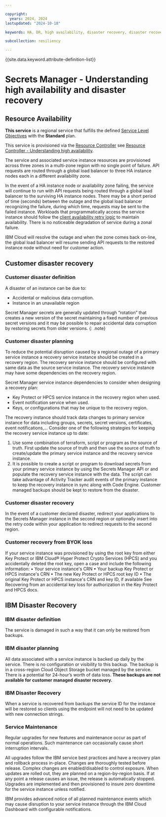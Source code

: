 ```yaml
---

copyright:
  years: 2024, 2024
lastupdated: "2024-10-18"

keywords: HA, DR, high availability, disaster recovery, disaster recovery plan, disaster event, recovery time objective, recovery point objective

subcollection: resiliency

---
```


{{site.data.keyword.attribute-definition-list}}

# Secrets Manager - Understanding high availability and disaster recovery

## Resource Availability
**This service** is a regional service that fulfills the defined [Service Level Objectives](/docs/resiliency?topic=resiliency-slo) with the **Standard** plan.

This service is provisioned via the [Resource Controller](/apidocs/resource-controller/resource-controller) see [Resource Controller - Understanding high availability](/docs/doesnotexist).

The service and associated service instance resources are provisioned across three zones in a multi-zone region with no single point of failure. API requests are routed through a global load balancer to three HA instance nodes each in a different availability zone.

In the event of a HA instance node or availability zone failing, the service will continue to run with API requests being routed through a global load balancer to the surviving HA instance nodes. There may be a short period of time (seconds) between the outage and the global load balancer recognizing the failure, during which time, requests may be sent to the failed instance. Workloads that programmatically access the service instance should follow the [client availability retry logic](/docs/doesnotexist) to maintain availability. There is no noticeable degradation of service during a zonal failure.

IBM Cloud will resolve the outage and when the zone comes back on-line, the global load balancer will resume sending API requests to the restored instance node without need for customer action. 

## Customer disaster recovery
### Customer disaster definition
A disaster of an instance can be due to:
- Accidental or malicious data corruption.
- Instance in an unavailable region

Secret Manager secrets are generally updated through “rotation” that creates a new version of the secret maintaining a fixed number of previous secret versions and it may be possible to repair accidental data corruption by restoring secrets from older versions.
{: .note}

### Customer disaster planning
<COMMON> To reduce the potential disruption caused by a regional outage of a primary service instance a recovery service instance should be created in a recovery region. The recovery service instance should be configured with same data as the source service instance. The recovery service instance may have some dependencies on the recovery region.</COMMON>

Secret Manager service instance dependencies to consider when designing a recovery plan:
- Key Protect or HPCS service instance in the recovery region when used.
- Event notification service when used.
- Keys, or configurations that may be unique to the recovery region.

The recovery instance should track data changes to primary service instance for data including groups, secrets, secret versions, certificates, event notifications,... Consider one of the following strategies for keeping the recovery service instance up to date:
1.	Use some combination of terraform, script or program as the source of truth. First update the source of truth and then use the source of truth to create/update the primary service instance and the recovery service instance.
2.	It is possible to create a script or program to download secrets from your primary service instance by using the Secrets Manager API or and populate the recovery service instance with the data. The script can take advantage of Activity Tracker audit events of the primary instance to keep the recovery instance in sync along with Code Engine. Customer managed backups should be kept to restore from the disaster.

### Customer disaster recovery
In the event of a customer declared disaster, redirect your applications to the Secrets Manager instance in the second region or optionally insert into the retry code within your application to redirect requests to the second region. 

### Customer recovery from BYOK loss
If your service instance was provisioned by using the root key from either Key Protect or IBM Cloud® Hyper Protect Crypto Services (HPCS) and you accidentally deleted the root key, open a case and include the following information:
•	Your service instance's CRN
•	Your backup Key Protect or HPCS instance's CRN
•	The new Key Protect or HPCS root key ID
•	The original Key Protect or HPCS instance's CRN and key ID, if available
See Recovering from an accidental key loss for authorization in the Key Protect and HPCS docs.

## IBM Disaster Recovery
### IBM disaster definition
The service is damaged in such a way that it can only be restored from backups.

### IBM disaster planning
All data associated with a service instance is backed up daily by the service. There is no configuration or visibility to this backup.  The backup is in a cross-region Cloud Object Storage bucket managed by the service. There is a potential for 24-hour’s worth of data loss. **These backups are not available for customer managed disaster recovery.**

### IBM Disaster Recovery
When a service is recovered from backups the service ID for the instance will be restored so clients using the endpoint will not need to be updated with new connection strings.

### Service Maintenance
Regular upgrades for new features and maintenance occur as part of normal operations. Such maintenance can occasionally cause short interruption intervals.

All upgrades follow the IBM service best practices and have a recovery plan and rollback process in-place. Changes are thoroughly tested before release. Complex changes are enabled/disabled to control exposure. When updates are rolled out, they are planned on a region-by-region basis. If at any point a release causes an issue, the release is automatically stopped. Upgrades are implemented and then provisioned to insure zero downtime for the service instance unless notified.

IBM provides advanced notice of all planned maintenance events which may cause disruption to your service instance through the IBM Cloud Dashboard with configurable notifications. 

